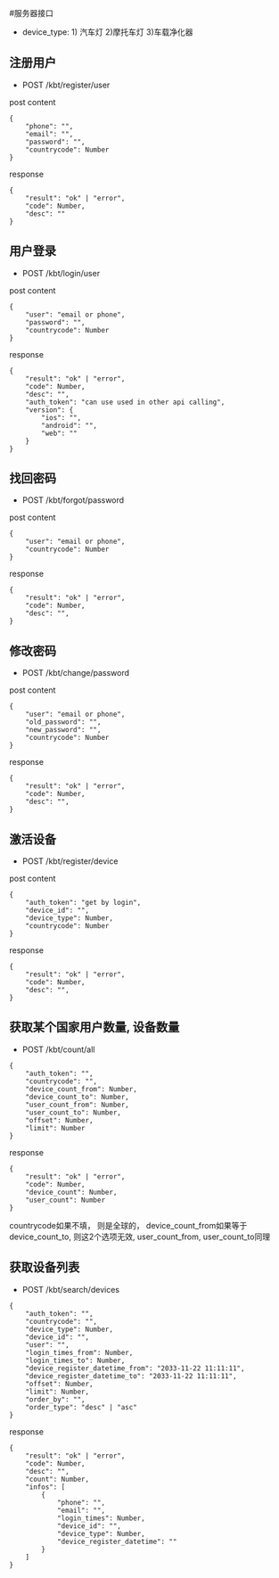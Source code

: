 #服务器接口

* device_type: 1) 汽车灯 2)摩托车灯 3)车载净化器


## 注册用户

* POST /kbt/register/user

post content
```
{
    "phone": "",
    "email": "",
    "password": "",
    "countrycode": Number
}
```
response
```
{
    "result": "ok" | "error",
    "code": Number,
    "desc": ""
}
```

## 用户登录

* POST /kbt/login/user

post content
```
{
    "user": "email or phone",
    "password": "",
    "countrycode": Number
}
```
response
```
{
    "result": "ok" | "error",
    "code": Number,
    "desc": "",
    "auth_token": "can use used in other api calling",
    "version": {
        "ios": "",
        "android": "",
        "web": ""
    }
}
```

## 找回密码
* POST /kbt/forgot/password

post content
```
{
    "user": "email or phone",
    "countrycode": Number
}
```

response
```
{
    "result": "ok" | "error",
    "code": Number,
    "desc": "",
}
```

## 修改密码
* POST /kbt/change/password

post content
```
{
    "user": "email or phone",
    "old_password": "",
    "new_password": "",
    "countrycode": Number
}
```

response
```
{
    "result": "ok" | "error",
    "code": Number,
    "desc": "",
}
```

## 激活设备
* POST /kbt/register/device

post content
```
{
    "auth_token": "get by login",
    "device_id": "",
    "device_type": Number,
    "countrycode": Number
}
```

response
```
{
    "result": "ok" | "error",
    "code": Number,
    "desc": "",
}
```

## 获取某个国家用户数量, 设备数量
* POST /kbt/count/all

```
{
    "auth_token": "",
    "countrycode": "",
    "device_count_from": Number,
    "device_count_to": Number,
    "user_count_from": Number,
    "user_count_to": Number,
    "offset": Number,
    "limit": Number
}
```
response
```
{
    "result": "ok" | "error",
    "code": Number,
    "device_count": Number,
    "user_count": Number
}
```
countrycode如果不填， 则是全球的， device_count_from如果等于device_count_to, 则这2个选项无效, user_count_from,
user_count_to同理

## 获取设备列表
* POST /kbt/search/devices

```
{
    "auth_token": "",
    "countrycode": "",
    "device_type": Number,
    "device_id": "",
    "user": "",
    "login_times_from": Number,
    "login_times_to": Number,
    "device_register_datetime_from": "2033-11-22 11:11:11",
    "device_register_datetime_to": "2033-11-22 11:11:11",
    "offset": Number,
    "limit": Number,
    "order_by": "",
    "order_type": "desc" | "asc"
}
```
response
```
{
    "result": "ok" | "error",
    "code": Number,
    "desc": "",
    "count": Number,
    "infos": [
        {
            "phone": "",
            "email": "",
            "login_times": Number,
            "device_id": "",
            "device_type": Number,
            "device_register_datetime": ""
        }
    ]
}
```




